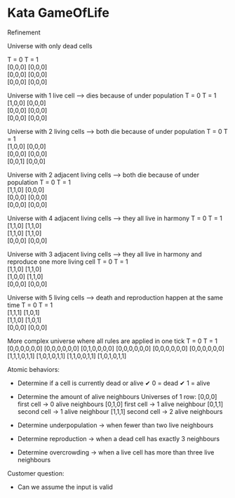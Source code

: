 # Kata GameOfLife
Refinement

Universe with only dead cells



T = 0   T = 1    
[0,0,0] [0,0,0]   
[0,0,0] [0,0,0]   
[0,0,0] [0,0,0] 

Universe with 1 live cell --> dies because of under population
T = 0   T = 1    
[1,0,0] [0,0,0]   
[0,0,0] [0,0,0]   
[0,0,0] [0,0,0] 

Universe with 2 living cells --> both die because of under population
T = 0   T = 1    
[1,0,0] [0,0,0]   
[0,0,0] [0,0,0]   
[0,0,1] [0,0,0] 

Universe with 2 adjacent living cells --> both die because of under population
T = 0   T = 1    
[1,1,0] [0,0,0]   
[0,0,0] [0,0,0]   
[0,0,0] [0,0,0] 

Universe with 4 adjacent living cells --> they all live in harmony
T = 0   T = 1    
[1,1,0] [1,1,0]   
[1,1,0] [1,1,0]   
[0,0,0] [0,0,0]

Universe with 3 adjacent living cells --> they all live in harmony and reproduce one more living cell
T = 0   T = 1    
[1,1,0] [1,1,0]   
[1,0,0] [1,1,0]   
[0,0,0] [0,0,0]

Universe with 5 living cells --> death and reproduction happen at the same time
T = 0   T = 1    
[1,1,1] [1,0,1]   
[1,1,0] [1,0,1]   
[0,0,0] [0,0,0]

More complex universe where all rules are applied in one tick
T = 0            T = 1       
[0,0,0,0,0,0]    [0,0,0,0,0,0]
[0,1,0,0,0,0]    [0,0,0,0,0,0]
[0,0,0,0,0,0]    [0,0,0,0,0,0]
[1,1,1,0,1,1]    [1,0,1,0,1,1]
[1,1,0,0,1,1]    [1,0,1,0,1,1]

Atomic behaviors:
- Determine if a cell is currently dead or alive
✔ 0 = dead
✔ 1 = alive

- Determine the amount of alive neighbours
Universes of 1 row:
[0,0,0] first cell -> 0 alive neighbours
[0,1,0] first cell -> 1 alive neighbour
[0,1,1] second cell -> 1 alive neighbour
[1,1,1] second cell -> 2 alive neighbours


- Determine underpopulation -> when fewer than two live neighbours
- Determine reproduction -> when a dead cell has exactly 3 neighbours
- Determine overcrowding -> when a live cell has more than three live neighbours 

Customer question:
- Can we assume the input is valid
